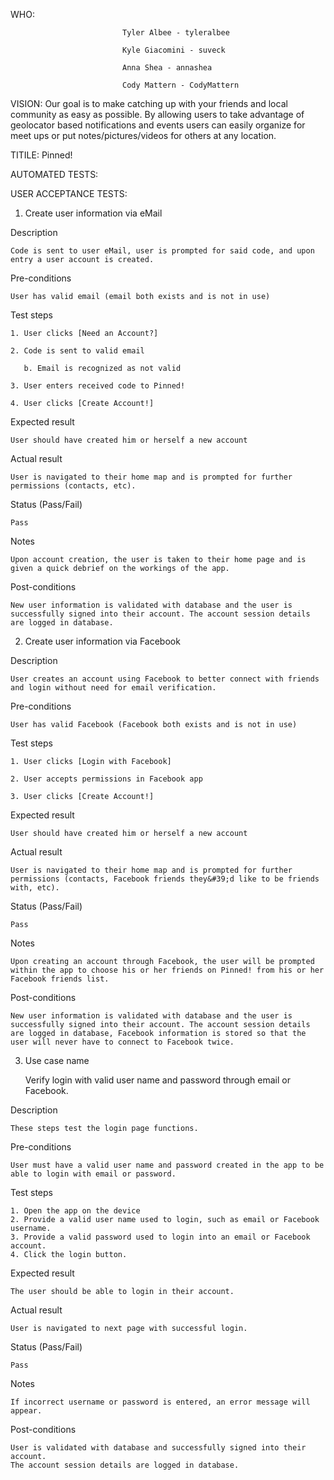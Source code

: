 WHO:

                             Tyler Albee - tyleralbee

                             Kyle Giacomini - suveck
                             
                             Anna Shea - annashea
                             
                             Cody Mattern - CodyMattern

VISION: Our goal is to make catching up with your friends and local community as easy as possible. By allowing users to take advantage of geolocator based notifications and events users can easily organize for meet ups or put notes/pictures/videos for others at any location.

TITILE: Pinned!

AUTOMATED TESTS:



USER ACCEPTANCE TESTS:

1. Create user information via eMail

Description

    Code is sent to user eMail, user is prompted for said code, and upon entry a user account is created.

Pre-conditions

    User has valid email (email both exists and is not in use)

Test steps

    1. User clicks [Need an Account?]

    2. Code is sent to valid email

       b. Email is recognized as not valid

    3. User enters received code to Pinned!

    4. User clicks [Create Account!]

Expected result

    User should have created him or herself a new account

Actual result

    User is navigated to their home map and is prompted for further permissions (contacts, etc).

Status (Pass/Fail)

    Pass

Notes

    Upon account creation, the user is taken to their home page and is given a quick debrief on the workings of the app.

Post-conditions

    New user information is validated with database and the user is successfully signed into their account. The account session details are logged in database.

2. Create user information via Facebook

Description

    User creates an account using Facebook to better connect with friends and login without need for email verification.

Pre-conditions

    User has valid Facebook (Facebook both exists and is not in use)

Test steps

    1. User clicks [Login with Facebook]

    2. User accepts permissions in Facebook app

    3. User clicks [Create Account!]

Expected result

    User should have created him or herself a new account

Actual result

    User is navigated to their home map and is prompted for further permissions (contacts, Facebook friends they&#39;d like to be friends with, etc).

Status (Pass/Fail)

    Pass

Notes

    Upon creating an account through Facebook, the user will be prompted within the app to choose his or her friends on Pinned! from his or her Facebook friends list.

Post-conditions

    New user information is validated with database and the user is successfully signed into their account. The account session details are logged in database, Facebook information is stored so that the user will never have to connect to Facebook twice.

3. Use case name

    Verify login with valid user name and password through email or Facebook.
    
Description

    These steps test the login page functions.
    
Pre-conditions

    User must have a valid user name and password created in the app to be able to login with email or password.
    
Test steps

    1. Open the app on the device
    2. Provide a valid user name used to login, such as email or Facebook username.
    3. Provide a valid password used to login into an email or Facebook account.
    4. Click the login button.
    
Expected result

    The user should be able to login in their account.
    
Actual result

    User is navigated to next page with successful login.
    
Status (Pass/Fail)

    Pass
    
Notes

    If incorrect username or password is entered, an error message will appear.
    
Post-conditions

    User is validated with database and successfully signed into their account.
    The account session details are logged in database.
